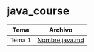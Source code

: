 # java_course

| Tema         | Archivo                 |
|--------------|-------------------------|
| Tema 1       | [Nombre.java.md](java_course/Nombre.java.md) |
